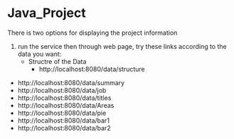 # Java_Project
There is two options for displaying the project information 

1. run the service then through web page, try these links according to the data you want:
   - Structre of the Data 
     * http://localhost:8080/data/structure
* http://localhost:8080/data/summary
* http://localhost:8080/data/job
* http://localhost:8080/data/titles
* http://localhost:8080/data/Areas
* http://localhost:8080/data/pie
* http://localhost:8080/data/bar1
* http://localhost:8080/data/bar2
